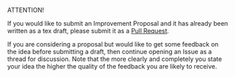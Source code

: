 ATTENTION!

If you would like to submit an Improvement Proposal and it has already been written as a tex draft, please submit it as a [Pull Request](https://github.com/you/your-texhub-project/pulls).

If you are considering a proposal but would like to get some feedback on the idea before submitting a draft, then continue opening an Issue as a thread for discussion. Note that the more clearly and completely you state your idea the higher the quality of the feedback you are likely to receive.
